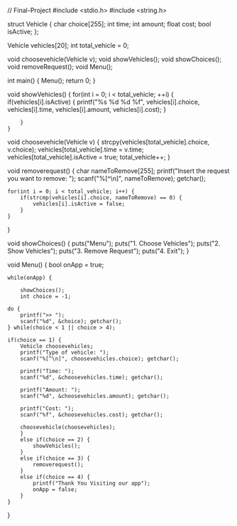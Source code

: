 // Final-Project
 #include <stdio.h>
  #include <string.h>

struct Vehicle {
    char choice[255];
    int time;
    int amount;
    float cost;
    bool isActive;
};


Vehicle vehicles[20];
int total_vehicle = 0;


void choosevehicle(Vehicle v);
void showVehicles();
void showChoices();
void removeRequest();
void Menu();

int main() {
    Menu();
    return 0;
}

void showVehicles() {
    for(int i = 0; i < total_vehicle; ++i) {
        if(vehicles[i].isActive) {
            printf("%s %d %d %f", vehicles[i].choice, vehicles[i].time, vehicles[i].amount, vehicles[i].cost);
        }
        
		}
    }


void choosevehicle(Vehicle v) {
    strcpy(vehicles[total_vehicle].choice, v.choice);
    vehicles[total_vehicle].time = v.time;
    vehicles[total_vehicle].isActive = true;
    total_vehicle++;
}

void removerequest() {
    char nameToRemove[255];
    printf("Insert the request you want to remove: ");
    scanf("%[^\n]", nameToRemove); getchar();

    for(int i = 0; i < total_vehicle; i++) {
        if(strcmp(vehicles[i].choice, nameToRemove) == 0) {
            vehicles[i].isActive = false;
        }
    }
}

void showChoices() {
    puts("Menu");
    puts("1. Choose Vehicles");
  	puts("2. Show Vehicles");
  	puts("3. Remove Request");
	puts("4. Exit");
} 	


void Menu() {
    bool onApp = true;

    while(onApp) {
        
        showChoices();
        int choice = -1;

    do {
        printf(">> ");
        scanf("%d", &choice); getchar();
    } while(choice < 1 || choice > 4);

 	if(choice == 1) {
        Vehicle choosevehicles;
        printf("Type of vehicle: ");
        scanf("%[^\n]", choosevehicles.choice); getchar();
        
        printf("Time: ");
        scanf("%d", &choosevehicles.time); getchar();
        
        printf("Amount: ");
        scanf("%d", &choosevehicles.amount); getchar();
        
        printf("Cost: ");
        scanf("%f", &choosevehicles.cost); getchar();
            
        choosevehicle(choosevehicles);
        } 
		else if(choice == 2) {
            showVehicles();
        } 
		else if(choice == 3) {
            removerequest();
        } 
		else if(choice == 4) {
            printf("Thank You Visiting our app");
            onApp = false;
        }
    }
    
}
